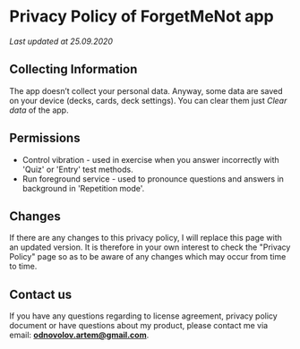 Privacy Policy of ForgetMeNot app
=================================

*Last updated at 25.09.2020*

Collecting Information
----------------------

The app doesn’t collect your personal data. Anyway, some data are saved on your device (decks, cards, deck settings). You can clear them just *Clear data* of the app.

Permissions
-----------

* Control vibration - used in exercise when you answer incorrectly with 'Quiz' or 'Entry' test methods.
* Run foreground service - used to pronounce questions and answers in background in 'Repetition mode'.

Changes
-------
If there are any changes to this privacy policy, I will replace this page with an updated version. It is therefore in your own interest to check the "Privacy Policy" page so as to be aware of any changes which may occur from time to time.

Contact us
----------
If you have any questions regarding to license agreement, privacy policy document or have questions about my product, please contact me via email: **odnovolov.artem@gmail.com**.